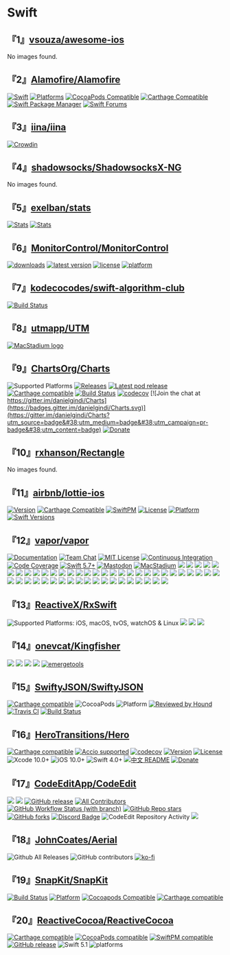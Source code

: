 # Swift

## 『1』[vsouza/awesome-ios](https://github.com/vsouza/awesome-ios)

No images found.

## 『2』[Alamofire/Alamofire](https://github.com/Alamofire/Alamofire)

[![Swift](https://img.shields.io/badge/Swift-5.9_5.10_6.0-orange?style=flat-square)](https://img.shields.io/badge/Swift-5.9_5.10_6.0-Orange?style=flat-square)
[![Platforms](https://img.shields.io/badge/Platforms-macOS_iOS_tvOS_watchOS_visionOS_Linux_Windows_Android-yellowgreen?style=flat-square)](https://img.shields.io/badge/Platforms-macOS_iOS_tvOS_watchOS_vision_OS_Linux_Windows_Android-Green?style=flat-square)
[![CocoaPods Compatible](https://img.shields.io/cocoapods/v/Alamofire.svg?style=flat-square)](https://img.shields.io/cocoapods/v/Alamofire.svg)
[![Carthage Compatible](https://img.shields.io/badge/Carthage-compatible-4BC51D.svg?style=flat-square)](https://github.com/Carthage/Carthage)
[![Swift Package Manager](https://img.shields.io/badge/Swift_Package_Manager-compatible-orange?style=flat-square)](https://img.shields.io/badge/Swift_Package_Manager-compatible-orange?style=flat-square)
[![Swift Forums](https://img.shields.io/badge/Swift_Forums-Alamofire-orange?style=flat-square)](https://forums.swift.org/c/related-projects/alamofire/37)

## 『3』[iina/iina](https://github.com/iina/iina)

[![Crowdin](https://badges.crowdin.net/iina/localized.svg)](https://crowdin.com/project/iina)

## 『4』[shadowsocks/ShadowsocksX-NG](https://github.com/shadowsocks/ShadowsocksX-NG)

No images found.

## 『5』[exelban/stats](https://github.com/exelban/stats)

[![Stats](https://serhiy.s3.eu-central-1.amazonaws.com/Github_repo/stats/menus%3Fv2.3.2.png?v1)](https://github.com/exelban/stats/releases)
[![Stats](https://serhiy.s3.eu-central-1.amazonaws.com/Github_repo/stats/popups%3Fv2.3.2.png?v3)](https://github.com/exelban/stats/releases)

## 『6』[MonitorControl/MonitorControl](https://github.com/MonitorControl/MonitorControl)

[![downloads](https://img.shields.io/github/downloads/MonitorControl/MonitorControl/total.svg?style=flat)](https://github.com/MonitorControl/MonitorControl/releases)
[![latest version](https://img.shields.io/github/release-pre/MonitorControl/MonitorControl.svg?style=flat)](https://github.com/MonitorControl/MonitorControl/releases)
[![license](https://img.shields.io/github/license/MonitorControl/MonitorControl.svg?style=flat)](https://github.com/MonitorControl/MonitorControl/blob/master/License.txt)
[![platform](https://img.shields.io/badge/platform-macOS-blue.svg?style=flat)](https://github.com/MonitorControl/MonitorControl)

## 『7』[kodecocodes/swift-algorithm-club](https://github.com/kodecocodes/swift-algorithm-club)

[![Build Status](https://travis-ci.org/raywenderlich/swift-algorithm-club.svg?branch=master)](https://travis-ci.org/raywenderlich/swift-algorithm-club)

## 『8』[utmapp/UTM](https://github.com/utmapp/UTM)

[![MacStadium logo](https://uploads-ssl.webflow.com/5ac3c046c82724970fc60918/5c019d917bba312af7553b49_MacStadium-developerlogo.png)](https://www.macstadium.com)

## 『9』[ChartsOrg/Charts](https://github.com/ChartsOrg/Charts)

![Supported Platforms](https://img.shields.io/cocoapods/p/Charts.svg)
[![Releases](https://img.shields.io/github/release/danielgindi/Charts.svg)](https://github.com/danielgindi/Charts/releases)
[![Latest pod release](https://img.shields.io/cocoapods/v/Charts.svg)](http://cocoapods.org/pods/charts)
[![Carthage compatible](https://img.shields.io/badge/Carthage-compatible-4BC51D.svg?style=flat)](https://github.com/Carthage/Carthage)
[![Build Status](https://travis-ci.org/danielgindi/Charts.svg?branch=master)](https://travis-ci.org/danielgindi/Charts)
[![codecov](https://codecov.io/gh/danielgindi/Charts/branch/master/graph/badge.svg)](https://codecov.io/gh/danielgindi/Charts)
[![Join the chat at https://gitter.im/danielgindi/Charts](https://badges.gitter.im/danielgindi/Charts.svg)](https://gitter.im/danielgindi/Charts?utm_source=badge&#38;utm_medium=badge&#38;utm_campaign=pr-badge&#38;utm_content=badge)
[![Donate](https://www.paypalobjects.com/en_US/i/btn/btn_donate_LG.gif)](https://www.paypal.com/cgi-bin/webscr?cmd=_s-xclick&#38;hosted_button_id=68UL6Y8KUPS96)

## 『10』[rxhanson/Rectangle](https://github.com/rxhanson/Rectangle)

No images found.

## 『11』[airbnb/lottie-ios](https://github.com/airbnb/lottie-ios)

[![Version](https://img.shields.io/cocoapods/v/lottie-ios.svg?style=flat)](https://cocoapods.org/pods/lottie-ios)
[![Carthage Compatible](https://img.shields.io/badge/Carthage-compatible-4BC51D.svg?style=flat)](https://github.com/Carthage/Carthage)
[![SwiftPM](https://img.shields.io/badge/SPM-supported-DE5C43.svg?style=flat)](https://swift.org/package-manager/)
[![License](https://img.shields.io/cocoapods/l/lottie-ios.svg?style=flat)](https://cocoapods.org/pods/lottie-ios)
[![Platform](https://img.shields.io/endpoint?url=https%3A%2F%2Fswiftpackageindex.com%2Fapi%2Fpackages%2Fairbnb%2Flottie-ios%2Fbadge%3Ftype%3Dplatforms)](https://swiftpackageindex.com/airbnb/lottie-ios)
[![Swift Versions](https://img.shields.io/endpoint?url=https%3A%2F%2Fswiftpackageindex.com%2Fapi%2Fpackages%2Fairbnb%2Flottie-ios%2Fbadge%3Ftype%3Dswift-versions)](https://swiftpackageindex.com/airbnb/lottie-ios)

## 『12』[vapor/vapor](https://github.com/vapor/vapor)

[![Documentation](https://design.vapor.codes/images/readthedocs.svg)](https://docs.vapor.codes/4.0/)
[![Team Chat](https://design.vapor.codes/images/discordchat.svg)](https://discord.gg/vapor)
[![MIT License](https://design.vapor.codes/images/mitlicense.svg)](LICENSE)
[![Continuous Integration](https://img.shields.io/github/actions/workflow/status/vapor/vapor/test.yml?event=push&#38;style=plastic&#38;logo=github&#38;label=tests&#38;logoColor=%23ccc)](https://github.com/vapor/vapor/actions/workflows/test.yml)
[![Code Coverage](https://img.shields.io/codecov/c/github/vapor/vapor?style=plastic&#38;logo=codecov&#38;label=codecov)](https://codecov.io/gh/vapor/vapor)
[![Swift 5.7+](https://design.vapor.codes/images/swift57up.svg)](https://swift.org)
[![Mastodon](https://img.shields.io/badge/%20-@codevapor-6364f6.svg?style=plastic&#38;logo=mastodon&#38;labelColor=gray&#38;logoColor=%239394ff)](https://hachyderm.io/@codevapor)
[![MacStadium](https://uploads-ssl.webflow.com/5ac3c046c82724970fc60918/5c019d917bba312af7553b49_MacStadium-developerlogo.png)](https://macstadium.com)
[![](https://opencollective.com/vapor/backer/0/avatar.svg)](https://opencollective.com/vapor/backer/0/website)
[![](https://opencollective.com/vapor/backer/1/avatar.svg)](https://opencollective.com/vapor/backer/1/website)
[![](https://opencollective.com/vapor/backer/2/avatar.svg)](https://opencollective.com/vapor/backer/2/website)
[![](https://opencollective.com/vapor/backer/3/avatar.svg)](https://opencollective.com/vapor/backer/3/website)
[![](https://opencollective.com/vapor/backer/4/avatar.svg)](https://opencollective.com/vapor/backer/4/website)
[![](https://opencollective.com/vapor/backer/5/avatar.svg)](https://opencollective.com/vapor/backer/5/website)
[![](https://opencollective.com/vapor/backer/6/avatar.svg)](https://opencollective.com/vapor/backer/6/website)
[![](https://opencollective.com/vapor/backer/7/avatar.svg)](https://opencollective.com/vapor/backer/7/website)
[![](https://opencollective.com/vapor/backer/8/avatar.svg)](https://opencollective.com/vapor/backer/8/website)
[![](https://opencollective.com/vapor/backer/9/avatar.svg)](https://opencollective.com/vapor/backer/9/website)
[![](https://opencollective.com/vapor/backer/10/avatar.svg)](https://opencollective.com/vapor/backer/10/website)
[![](https://opencollective.com/vapor/backer/11/avatar.svg)](https://opencollective.com/vapor/backer/11/website)
[![](https://opencollective.com/vapor/backer/12/avatar.svg)](https://opencollective.com/vapor/backer/12/website)
[![](https://opencollective.com/vapor/backer/13/avatar.svg)](https://opencollective.com/vapor/backer/13/website)
[![](https://opencollective.com/vapor/backer/14/avatar.svg)](https://opencollective.com/vapor/backer/14/website)
[![](https://opencollective.com/vapor/backer/15/avatar.svg)](https://opencollective.com/vapor/backer/15/website)
[![](https://opencollective.com/vapor/backer/16/avatar.svg)](https://opencollective.com/vapor/backer/16/website)
[![](https://opencollective.com/vapor/backer/17/avatar.svg)](https://opencollective.com/vapor/backer/17/website)
[![](https://opencollective.com/vapor/backer/18/avatar.svg)](https://opencollective.com/vapor/backer/18/website)
[![](https://opencollective.com/vapor/backer/19/avatar.svg)](https://opencollective.com/vapor/backer/19/website)
[![](https://opencollective.com/vapor/backer/20/avatar.svg)](https://opencollective.com/vapor/backer/20/website)
[![](https://opencollective.com/vapor/backer/21/avatar.svg)](https://opencollective.com/vapor/backer/21/website)
[![](https://opencollective.com/vapor/backer/22/avatar.svg)](https://opencollective.com/vapor/backer/22/website)
[![](https://opencollective.com/vapor/backer/23/avatar.svg)](https://opencollective.com/vapor/backer/23/website)
[![](https://opencollective.com/vapor/backer/24/avatar.svg)](https://opencollective.com/vapor/backer/24/website)
[![](https://opencollective.com/vapor/backer/25/avatar.svg)](https://opencollective.com/vapor/backer/25/website)
[![](https://opencollective.com/vapor/backer/26/avatar.svg)](https://opencollective.com/vapor/backer/26/website)
[![](https://opencollective.com/vapor/backer/27/avatar.svg)](https://opencollective.com/vapor/backer/27/website)
[![](https://opencollective.com/vapor/backer/28/avatar.svg)](https://opencollective.com/vapor/backer/28/website)
[![](https://opencollective.com/vapor/backer/29/avatar.svg)](https://opencollective.com/vapor/backer/29/website)
[![](https://opencollective.com/vapor/backer/30/avatar.svg)](https://opencollective.com/vapor/backer/30/website)
[![](https://opencollective.com/vapor/backer/31/avatar.svg)](https://opencollective.com/vapor/backer/31/website)
[![](https://opencollective.com/vapor/backer/32/avatar.svg)](https://opencollective.com/vapor/backer/32/website)
[![](https://opencollective.com/vapor/backer/33/avatar.svg)](https://opencollective.com/vapor/backer/33/website)
[![](https://opencollective.com/vapor/backer/34/avatar.svg)](https://opencollective.com/vapor/backer/34/website)
[![](https://opencollective.com/vapor/backer/35/avatar.svg)](https://opencollective.com/vapor/backer/35/website)
[![](https://opencollective.com/vapor/backer/36/avatar.svg)](https://opencollective.com/vapor/backer/36/website)
[![](https://opencollective.com/vapor/backer/37/avatar.svg)](https://opencollective.com/vapor/backer/37/website)
[![](https://opencollective.com/vapor/backer/38/avatar.svg)](https://opencollective.com/vapor/backer/38/website)
[![](https://opencollective.com/vapor/backer/39/avatar.svg)](https://opencollective.com/vapor/backer/39/website)
[![](https://opencollective.com/vapor/backer/40/avatar.svg)](https://opencollective.com/vapor/backer/40/website)
[![](https://opencollective.com/vapor/backer/41/avatar.svg)](https://opencollective.com/vapor/backer/41/website)
[![](https://opencollective.com/vapor/backer/42/avatar.svg)](https://opencollective.com/vapor/backer/42/website)
[![](https://opencollective.com/vapor/backer/43/avatar.svg)](https://opencollective.com/vapor/backer/43/website)
[![](https://opencollective.com/vapor/backer/44/avatar.svg)](https://opencollective.com/vapor/backer/44/website)
[![](https://opencollective.com/vapor/backer/45/avatar.svg)](https://opencollective.com/vapor/backer/45/website)
[![](https://opencollective.com/vapor/backer/46/avatar.svg)](https://opencollective.com/vapor/backer/46/website)
[![](https://opencollective.com/vapor/backer/47/avatar.svg)](https://opencollective.com/vapor/backer/47/website)
[![](https://opencollective.com/vapor/backer/48/avatar.svg)](https://opencollective.com/vapor/backer/48/website)

## 『13』[ReactiveX/RxSwift](https://github.com/ReactiveX/RxSwift)

![Supported Platforms: iOS, macOS, tvOS, watchOS &#38; Linux](https://img.shields.io/badge/platforms-iOS%20%7C%20macOS%20%7C%20tvOS%20%7C%20watchOS%20%7C%20Linux-333333.svg)
[![](https://img.shields.io/cocoapods/v/RxSwift.svg)](https://cocoapods.org/pods/RxSwift)
[![](https://img.shields.io/badge/Carthage-compatible-4BC51D.svg?style=flat)](https://github.com/Carthage/Carthage)
[![](https://img.shields.io/badge/Swift%20Package%20Manager-compatible-brightgreen.svg)](https://github.com/swiftlang/swift-package-manager)

## 『14』[onevcat/Kingfisher](https://github.com/onevcat/Kingfisher)

[![](https://img.shields.io/badge/Swift-Doc-DE5C43.svg?style=flat)](https://swiftpackageindex.com/onevcat/Kingfisher/master/documentation/kingfisher)
[![](https://img.shields.io/github/v/tag/onevcat/Kingfisher.svg?color=blue&#38;include_prereleases=&#38;sort=semver)](https://cocoapods.org/pods/Kingfisher)
[![](https://img.shields.io/badge/SPM-supported-DE5C43.svg?style=flat)](https://swift.org/package-manager/)
[![](https://img.shields.io/badge/license-MIT-black)](https://raw.githubusercontent.com/onevcat/Kingfisher/master/LICENSE)
[![emergetools](https://github-production-user-asset-6210df.s3.amazonaws.com/1019875/254794187-d44f6f50-993f-42e3-b79c-960f69c4adc1.png)](https://www.emergetools.com)

## 『15』[SwiftyJSON/SwiftyJSON](https://github.com/SwiftyJSON/SwiftyJSON)

[![Carthage compatible](https://img.shields.io/badge/Carthage-compatible-4BC51D.svg?style=flat)](https://github.com/Carthage/Carthage)
![CocoaPods](https://img.shields.io/cocoapods/v/SwiftyJSON.svg)
![Platform](https://img.shields.io/badge/platforms-iOS%208.0%20%7C%20macOS%2010.10%20%7C%20tvOS%209.0%20%7C%20watchOS%203.0-F28D00.svg)
[![Reviewed by Hound](https://img.shields.io/badge/Reviewed_by-Hound-8E64B0.svg)](https://houndci.com)
[![Travis CI](https://travis-ci.org/SwiftyJSON/SwiftyJSON.svg?branch=master)](https://travis-ci.org/SwiftyJSON/SwiftyJSON)
[![Build Status](https://travis-ci.org/IBM-Swift/SwiftyJSON.svg?branch=master)](https://travis-ci.org/IBM-Swift/SwiftyJSON)

## 『16』[HeroTransitions/Hero](https://github.com/HeroTransitions/Hero)

[![Carthage compatible](https://img.shields.io/badge/Carthage-Compatible-brightgreen.svg?style=flat)](https://github.com/Carthage/Carthage)
[![Accio supported](https://img.shields.io/badge/Accio-supported-0A7CF5.svg?style=flat)](https://github.com/JamitLabs/Accio)
[![codecov](https://codecov.io/gh/HeroTransitions/Hero/branch/develop/graph/badge.svg)](https://codecov.io/gh/HeroTransitions/Hero)
[![Version](https://img.shields.io/cocoapods/v/Hero.svg?style=flat)](http://cocoapods.org/pods/Hero)
[![License](https://img.shields.io/cocoapods/l/Hero.svg?style=flat)](https://github.com/lkzhao/Hero/blob/master/LICENSE?raw=true)
![Xcode 10.0+](https://img.shields.io/badge/Xcode-10.0%2B-blue.svg)
![iOS 10.0+](https://img.shields.io/badge/iOS-10.0%2B-blue.svg)
![Swift 4.0+](https://img.shields.io/badge/Swift-4.0%2B-orange.svg)
[![中文 README](https://img.shields.io/badge/%E4%B8%AD%E6%96%87-README-blue.svg?style=flat)](https://github.com/lkzhao/Hero/blob/master/README.zh-cn.md)
[![Donate](https://img.shields.io/badge/Donate-PayPal-blue.svg)](https://www.paypal.com/cgi-bin/webscr?cmd=_s-xclick&#38;hosted_button_id=NT5F7Y2MPV7RE)

## 『17』[CodeEditApp/CodeEdit](https://github.com/CodeEditApp/CodeEdit)

[![](https://img.shields.io/badge/Follow%20@CodeEditApp-black.svg?style=for-the-badge&#38;logo=X)](https://x.com/CodeEditApp)
[![](https://img.shields.io/badge/Join%20the%20community-black.svg?style=for-the-badge&#38;logo=Discord)](https://discord.gg/vChUXVf9Em)
[![GitHub release](https://img.shields.io/github/v/release/CodeEditApp/CodeEdit?color=orange&#38;label=latest%20release&#38;sort=semver&#38;style=flat-square)](https://github.com/CodeEditApp/CodeEdit/releases/latest)
[![All Contributors](https://img.shields.io/badge/all_contributors-32-orange.svg?style=flat-square)](#contributors-)
[![GitHub Workflow Status (with branch)](https://img.shields.io/github/actions/workflow/status/CodeEditApp/CodeEdit/CI-pre-release.yml?style=flat-square)](https://github.com/CodeEditApp/CodeEdit/actions/workflows/CI-pre-release.yml)
[![GitHub Repo stars](https://img.shields.io/github/stars/CodeEditApp/CodeEdit?style=flat-square)](https://github.com/CodeEditApp/CodeEdit/stargazers)
[![GitHub forks](https://img.shields.io/github/forks/CodeEditApp/CodeEdit?style=flat-square)](https://github.com/CodeEditApp/CodeEdit/forks)
[![Discord Badge](https://img.shields.io/discord/951544472238444645?color=5865F2&#38;label=Discord&#38;logo=discord&#38;logoColor=white&#38;style=flat-square)](https://discord.gg/vChUXVf9Em)
![CodeEdit Repository Activity](https://repobeats.axiom.co/api/embed/acd5eeb654fc98f6ffbce26b09fd0e3603edf1fd.svg)
[![](https://devutils.app/512.png)](https://devutils.app/?utm_source=codeedit&#38;utm_campaign=oss)

## 『18』[JohnCoates/Aerial](https://github.com/JohnCoates/Aerial)

![Github All Releases](https://img.shields.io/github/downloads/johncoates/aerial/total.svg?maxAge=86400)
![GitHub contributors](https://img.shields.io/github/contributors/johncoates/aerial.svg?maxAge=2592000)
[![ko-fi](https://ko-fi.com/img/githubbutton_sm.svg)](https://ko-fi.com/A0A32385Y)

## 『19』[SnapKit/SnapKit](https://github.com/SnapKit/SnapKit)

[![Build Status](https://travis-ci.org/SnapKit/SnapKit.svg)](https://travis-ci.org/SnapKit/SnapKit)
[![Platform](https://img.shields.io/cocoapods/p/SnapKit.svg?style=flat)](https://github.com/SnapKit/SnapKit)
[![Cocoapods Compatible](https://img.shields.io/cocoapods/v/SnapKit.svg)](https://cocoapods.org/pods/SnapKit)
[![Carthage compatible](https://img.shields.io/badge/Carthage-compatible-4BC51D.svg?style=flat)](https://github.com/Carthage/Carthage)

## 『20』[ReactiveCocoa/ReactiveCocoa](https://github.com/ReactiveCocoa/ReactiveCocoa)

[![Carthage compatible](https://img.shields.io/badge/Carthage-compatible-4BC51D.svg?style=flat)](#carthage)
[![CocoaPods compatible](https://img.shields.io/cocoapods/v/ReactiveCocoa.svg)](#cocoapods)
[![SwiftPM compatible](https://img.shields.io/badge/SwiftPM-compatible-orange.svg)](#swift-package-manager)
[![GitHub release](https://img.shields.io/github/release/ReactiveCocoa/ReactiveCocoa.svg)](https://github.com/ReactiveCocoa/ReactiveCocoa/releases)
![Swift 5.1](https://img.shields.io/badge/Swift-5.1-orange.svg)
![platforms](https://img.shields.io/badge/platforms-iOS%20%7C%20OS%20X%20%7C%20watchOS%20%7C%20tvOS%20-lightgrey.svg)

